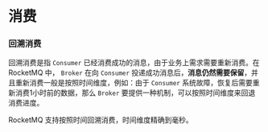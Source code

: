 # 消费









### 回溯消费

回溯消费是指 `Consumer` 已经消费成功的消息，由于业务上需求需要重新消费。在 RocketMQ 中， `Broker` 在向 `Consumer` 投递成功消息后，**消息仍然需要保留**，并且重新消费一般是按照时间维度，例如：由于 `Consumer` 系统故障，恢复后需要重新消费1小时前的数据，那么 `Broker` 要提供一种机制，可以按照时间维度来回退消费进度。

RocketMQ 支持按照时间回溯消费，时间维度精确到毫秒。   